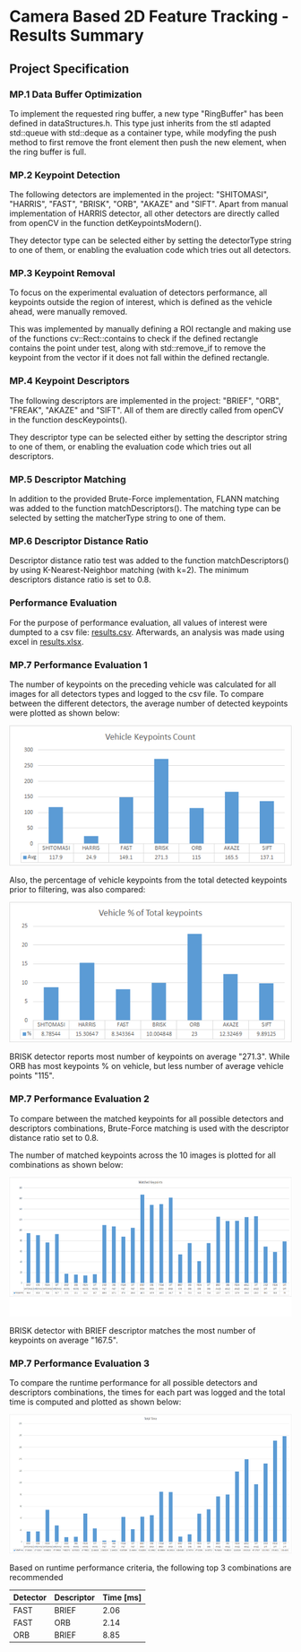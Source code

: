 # Camera Based 2D Feature Tracking - Results Summary

## Project Specification

### MP.1 Data Buffer Optimization
To implement the requested ring buffer, a new type "RingBuffer" has been defined in dataStructures.h. This type just inherits from the stl adapted std::queue with std::deque as a container type, while modyfing the push method to first remove the front element then push the new element, when the ring buffer is full.

### MP.2 Keypoint Detection
The following detectors are implemented in the project: "SHITOMASI", "HARRIS", "FAST", "BRISK", "ORB", "AKAZE" and "SIFT". Apart from manual implementation of HARRIS detector, all other detectors are directly called from openCV in the function detKeypointsModern().
 
They detector type can be selected either by setting the detectorType string to one of them, or enabling the evaluation code which tries out all detectors.

### MP.3 Keypoint Removal
To focus on the experimental evaluation of detectors performance, all keypoints outside the region of interest, which is defined as the vehicle ahead, were manually removed. 

This was implemented by manually defining a ROI rectangle and making use of the functions cv::Rect::contains to check if the defined rectangle contains the point under test, along with std::remove_if to remove the keypoint from the vector if it does not fall within the defined rectangle.

### MP.4 Keypoint Descriptors
The following descriptors are implemented in the project: "BRIEF", "ORB", "FREAK", "AKAZE" and "SIFT". All of them are directly called from openCV in the function descKeypoints().

They descriptor type can be selected either by setting the descriptor string to one of them, or enabling the evaluation code which tries out all descriptors.

### MP.5 Descriptor Matching
In addition to the provided Brute-Force implementation, FLANN matching was added to the function matchDescriptors(). The matching type can be selected by setting the matcherType string to one of them.

### MP.6 Descriptor Distance Ratio
Descriptor distance ratio test was added to the function matchDescriptors() by using K-Nearest-Neighbor matching (with k=2). The minimum descriptors distance ratio is set to 0.8.

### Performance Evaluation
For the purpose of performance evaluation, all values of interest were dumpted to a csv file: [results.csv](results.csv). Afterwards, an analysis was made using excel in [results.xlsx](results.xlsx).

### MP.7 Performance Evaluation 1
The number of keypoints on the preceding vehicle was calculated for all images for all detectors types and logged to the csv file. To compare between the different detectors, the average number of detected keypoints were plotted as shown below:

<img src="resources/vehicle_keypoints.png"/>

Also, the percentage of vehicle keypoints from the total detected keypoints prior to filtering, was also compared:

<img src="resources/vehicle_percent.png"/>

BRISK detector reports most number of keypoints on average "271.3". While ORB has most keypoints % on vehicle, but less number of average vehicle points "115".

### MP.7 Performance Evaluation 2
To compare between the matched keypoints for all possible detectors and descriptors combinations,  Brute-Force matching is used with the descriptor distance ratio set to 0.8.

The number of matched keypoints across the 10 images is plotted for all combinations as shown below:

<img src="resources/matches.png" width="820" height="248" />

BRISK detector with BRIEF descriptor matches the most number of keypoints on average "167.5".

### MP.7 Performance Evaluation 3
To compare the runtime performance for all possible detectors and descriptors combinations, the times for each part was logged and the total time is computed and plotted as shown below:

<img src="resources/runtime.png" width="820" height="248" />

Based on runtime performance criteria, the following top 3 combinations are recommended

| Detector | Descriptor | Time [ms]
| -------- | ---------- | ---------
| FAST     | BRIEF      | 2.06
| FAST     | ORB        | 2.14
| ORB      | BRIEF      | 8.85